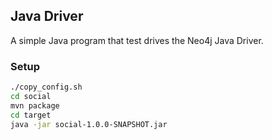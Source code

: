 ## Java Driver

A simple Java program that test drives the Neo4j Java Driver.

### Setup

```bash
./copy_config.sh
cd social
mvn package
cd target
java -jar social-1.0.0-SNAPSHOT.jar
```